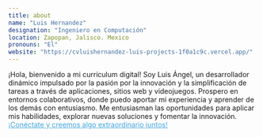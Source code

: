 ```yaml
---
title: about
name: "Luis Hernandez"
designation: "Ingeniero en Computación"
location: Zapopan, Jalisco. Mexico
pronouns: "El"
website: "https://cvluishernandez-luis-projects-1f0a1c9c.vercel.app/"
---
```

¡Hola, bienvenido a mi currículum digital!
Soy Luis Ángel, un desarrollador dinámico impulsado por la pasión por la innovación y la simplificación de tareas a través de aplicaciones, sitios web y videojuegos. Prospero en entornos colaborativos, donde puedo aportar mi experiencia y aprender de los demás con entusiasmo. Me entusiasman las oportunidades para aplicar mis habilidades, explorar nuevas soluciones y fomentar la innovación. <a style="color:#41A6DF;" href="https://wa.me/523319796024" target="_blank">¡Conéctate y creemos algo extraordinario juntos!</a>


